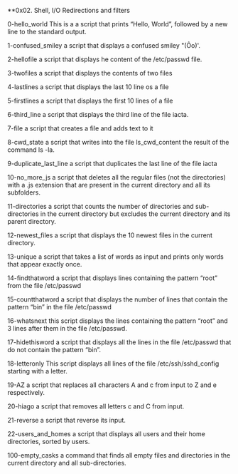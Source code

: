 **0x02. Shell, I/O Redirections and filters

0-hello_world
This is a a script that prints “Hello, World”, followed by a new line to the standard output.

1-confused_smiley
a script that displays a confused smiley "(Ôo)'.

2-hellofile
a script that displays he content of the /etc/passwd file.

3-twofiles
a script that displays the contents of two files

4-lastlines
a script that displays the last 10 line os a file

5-firstlines
a script that displays the first 10 lines of a file

6-third_line
a script that displays the third line of the file iacta.

7-file
a script that creates a file and adds text to it

8-cwd_state
a script that writes into the file ls_cwd_content the result of the command ls -la.

9-duplicate_last_line
a script that duplicates the last line of the file iacta

10-no_more_js
a script that deletes all the regular files (not the directories) with a .js extension that are present in the current directory and all its subfolders.

11-directories
a script that counts the number of directories and sub-directories in the current directory
but excludes the current directory and its parent directory.

12-newest_files
a script that displays the 10 newest files in the current directory.

13-unique
a script that takes a list of words as input and prints only words that appear exactly once.

14-findthatword
a script that displays lines containing the pattern “root” from the file /etc/passwd

15-countthatword
a script that displays the number of lines that contain the pattern “bin” in the file /etc/passwd

16-whatsnext
this script displays the lines containing the pattern “root” and 3 lines after them in the file /etc/passwd.

17-hidethisword
a script that displays all the lines in the file /etc/passwd that do not contain the pattern “bin”.

18-letteronly
This script displays all lines of the file /etc/ssh/sshd_config starting with a letter.

19-AZ
a script that replaces all characters A and c from input to Z and e respectively.

20-hiago
a script that removes all letters c and C from input.

21-reverse
a script that reverse its input.

22-users_and_homes
a script that displays all users and their home directories, sorted by users.

100-empty_casks
a command that finds all empty files and directories in the current directory and all sub-directories.
